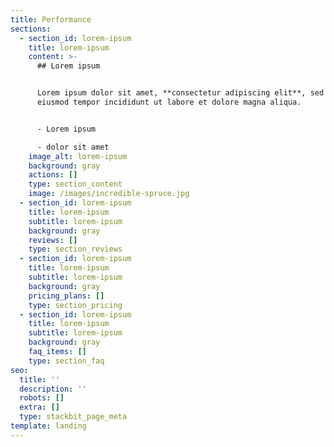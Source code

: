 ```yaml
---
title: Performance
sections:
  - section_id: lorem-ipsum
    title: lorem-ipsum
    content: >-
      ## Lorem ipsum


      Lorem ipsum dolor sit amet, **consectetur adipiscing elit**, sed do
      eiusmod tempor incididunt ut labore et dolore magna aliqua.


      - Lorem ipsum

      - dolor sit amet
    image_alt: lorem-ipsum
    background: gray
    actions: []
    type: section_content
    image: /images/incredible-spruce.jpg
  - section_id: lorem-ipsum
    title: lorem-ipsum
    subtitle: lorem-ipsum
    background: gray
    reviews: []
    type: section_reviews
  - section_id: lorem-ipsum
    title: lorem-ipsum
    subtitle: lorem-ipsum
    background: gray
    pricing_plans: []
    type: section_pricing
  - section_id: lorem-ipsum
    title: lorem-ipsum
    subtitle: lorem-ipsum
    background: gray
    faq_items: []
    type: section_faq
seo:
  title: ''
  description: ''
  robots: []
  extra: []
  type: stackbit_page_meta
template: landing
---
```

